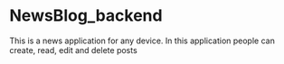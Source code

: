 # NewsBlog_backend
This is a news application for any device. In this application people can create, read, edit and delete posts
